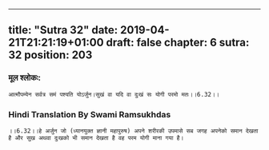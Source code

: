 
---
title: "Sutra 32"
date: 2019-04-21T21:21:19+01:00
draft: false
chapter: 6
sutra: 32
position: 203
---
### मूल श्लोकः:
```
आत्मौपम्येन सर्वत्र समं पश्यति योऽर्जुन।सुखं वा यदि वा दुःखं सः योगी परमो मतः।।6.32।।

```

### Hindi Translation By Swami Ramsukhdas
```
।।6.32।।हे अर्जुन जो (ध्यानयुक्त ज्ञानी महापुरुष) अपने शरीरकी उपमासे सब जगह अपनेको समान देखता है और सुख अथवा दुःखको भी समान देखता है वह परम योगी माना गया है। 

```

